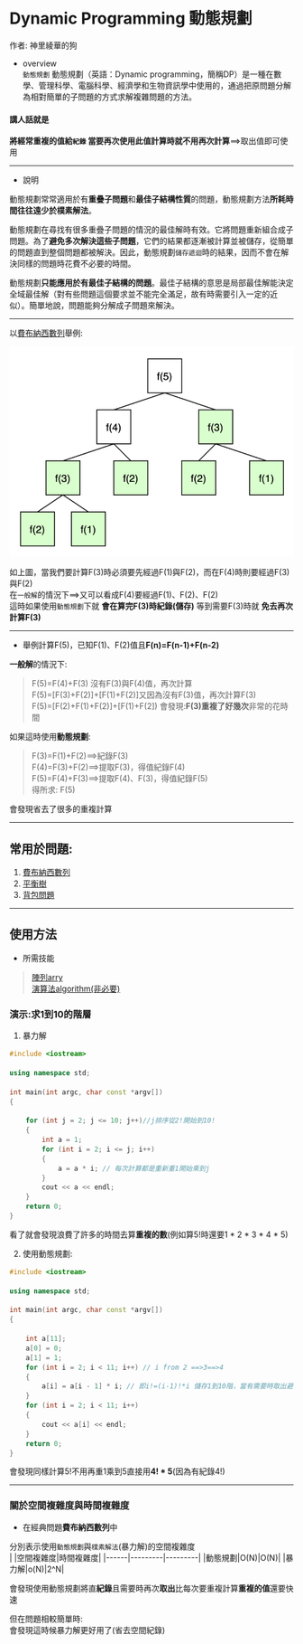 # Dynamic Programming 動態規劃

作者: 神里綾華的狗

* overview  
`動態規劃` 動態規劃（英語：Dynamic programming，簡稱DP）是一種在數學、管理科學、電腦科學、經濟學和生物資訊學中使用的，通過把原問題分解為相對簡單的子問題的方式求解複雜問題的方法。


#### 講人話就是
**將經常重複的值給`紀錄` **當要再次使用此值計算時就不用**再次計算**==>取出值即可使用

---
* 說明  

動態規劃常常適用於有**重疊子問題**和**最佳子結構性質**的問題，動態規劃方法**所耗時間往往遠少於樸素解法**。

動態規劃在尋找有很多重疊子問題的情況的最佳解時有效。它將問題重新組合成子問題。為了**避免多次解決這些子問題**，它們的結果都逐漸被計算並被儲存，從簡單的問題直到整個問題都被解決。因此，動態規劃`儲存遞迴`時的結果，因而不會在解決同樣的問題時花費不必要的時間。

動態規劃**只能應用於有最佳子結構的問題**。最佳子結構的意思是局部最佳解能決定全域最佳解（對有些問題這個要求並不能完全滿足，故有時需要引入一定的近似）。簡單地說，問題能夠分解成子問題來解決。

---

以[費布納西數列](https://zh.wikipedia.org/wiki/%E6%96%90%E6%B3%A2%E9%82%A3%E5%A5%91%E6%95%B0)舉例:

![](https://github.com/archie0732/c-library/blob/main/picture/20140592ecvY7JHRxJ.png)

如上圖，當我們要計算F(3)時必須要先經過F(1)與F(2)，而在F(4)時則要經過F(3)與F(2)   
在`一般解`的情況下==>又可以看成F(4)要經過F(1)、F(2)、F(2)  
這時如果使用`動態規劃`下就 **會在算完F(3)時紀錄(儲存)** 等到需要F(3)時就 **免去再次計算F(3)**

***

* 舉例計算F(5)，已知F(1)、F(2)值且**F(n)=F(n-1)+F(n-2)**
  
**一般解**的情況下:
>F(5)=F(4)+F(3) 沒有F(3)與F(4)值，再次計算  
>F(5)=[F(3)+F(2)]+[F(1)+F(2)]又因為沒有F(3)值，再次計算F(3)  
>F(5)=[F(2)+F(1)+F(2)]+[F(1)+F(2])
會發現:**F(3)重複了好幾次**非常的花時間


如果這時使用**動態規劃**:
>F(3)=F(1)+F(2)==>紀錄F(3)  
>F(4)=F(3)+F(2)==>提取F(3)，得值紀錄F(4)  
>F(5)=F(4)+F(3)==>提取F(4)、F(3)，得值紀錄F(5)  
>得所求: F(5)  

會發現省去了很多的重複計算

---
## 常用於問題:
1. [費布納西數列](https://zh.wikipedia.org/wiki/%E6%96%90%E6%B3%A2%E9%82%A3%E5%A5%91%E6%95%B0)
2. [平衡樹]()
3. [背包問題]()

***
## 使用方法


* 所需技能
> [陣列arry ]()  
> [演算法algorithm(非必要)]()

### 演示:求1到10的階層  
  

1. 暴力解
```cpp
#include <iostream>

using namespace std;

int main(int argc, char const *argv[])
{

    for (int j = 2; j <= 10; j++)//j排序從2!開始到10!
    {
        int a = 1;
        for (int i = 2; i <= j; i++)
        {
            a = a * i; // 每次計算都是重新重1開始乘到j
        }
        cout << a << endl;
    }
    return 0;
}

```
看了就會發現浪費了許多的時間去算**重複的數**(例如算5!時還要1 * 2 * 3 * 4 * 5)

2. 使用動態規劃:  
```cpp
#include <iostream>

using namespace std;

int main(int argc, char const *argv[])
{

    int a[11];
    a[0] = 0;
    a[1] = 1;
    for (int i = 2; i < 11; i++) // i from 2 ==>3==>4
    {
        a[i] = a[i - 1] * i; // 即i!=(i-1)!*i 儲存1到10階，當有需要時取出避免浪費資源在算一次
    }
    for (int i = 2; i < 11; i++)
    {
        cout << a[i] << endl;
    }
    return 0;
}

```

會發現同樣計算5!不用再重1乘到5直接用**4! * 5**(因為有紀錄4!)



***

### 關於空間複雜度與時間複雜度

* 在經典問題**費布納西數列**中   

分別表示使用`動態規劃`與`樸素解法`(暴力解)的空間複雜度   
|      |空間複雜度|時間複雜度|
|------|---------|---------|
|動態規劃|O(N)|O(N)|
|暴力解|o(N)|2^N|

會發現使用動態規劃將直**紀錄**且需要時再次**取出**比每次要重複計算**重複的值**還要快速

但在問題相較簡單時:  
會發現這時候暴力解更好用了(省去空間紀錄)




